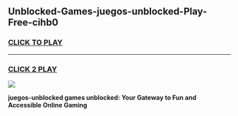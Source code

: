 
## Unblocked-Games-juegos-unblocked-Play-Free-cihb0
<h3>
<a href="https://premium76.site?title=juegos-unblocked&ref=20M">CLICK TO PLAY</a></h3>
<hr>

<h3>
<a href="https://premium76.site?title=juegos-unblocked&ref=20M">CLICK 2 PLAY</a>
  
</h3>

<a href="https://premium76.site?title=juegos-unblocked&ref=19M"><img src="https://clearcache.store/games.png"></a>


**juegos-unblocked games unblocked: Your Gateway to Fun and Accessible Online Gaming**
